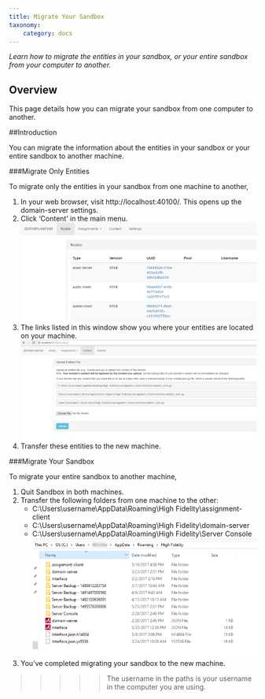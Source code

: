 ```yaml
---
title: Migrate Your Sandbox
taxonomy:
    category: docs
---
```


*Learn how to migrate the entities in your sandbox, or your entire sandbox from your computer to another.*

## Overview

This page details how you can migrate your sandbox from one computer to another. 

##Introduction

You can migrate the information about the entities in your sandbox or your entire sandbox to another machine.

###Migrate Only Entities

To migrate only the entities in your sandbox from one machine to another,

1. In your web browser, visit http://localhost:40100/. This opens up the domain-server settings. 
2. Click ‘Content’ in the main menu. ![](domain-server-settings.png)
3. The links listed in this window show you where your entities are located on your machine. ![](settings-content.png)
4. Transfer these entities to the new machine. 

###Migrate Your Sandbox

To migrate your entire sandbox to another machine, 

1. Quit Sandbox in both machines. 
2. Transfer the following folders from one machine to the other:
      * C:\Users\username\AppData\Roaming\High Fidelity\assignment-client
      * C:\Users\username\AppData\Roaming\High Fidelity\domain-server
      * C:\Users\username\AppData\Roaming\High Fidelity\Server Console
        ![](appdata-folders.png)
3. You’ve completed migrating your sandbox to the new machine. 

>>>>> The username in the paths is your username in the computer you are using. 

